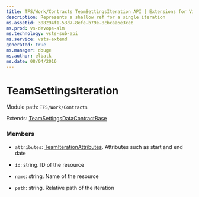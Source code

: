 ```yaml
---
title: TFS/Work/Contracts TeamSettingsIteration API | Extensions for Visual Studio Team Services
description: Represents a shallow ref for a single iteration
ms.assetid: 308294f1-53d7-8efe-b79e-8cbcaa6e3ceb
ms.prod: vs-devops-alm
ms.technology: vsts-sub-api
ms.service: vsts-extend
generated: true
ms.manager: douge
ms.author: elbatk
ms.date: 08/04/2016
---
```


# TeamSettingsIteration

Module path: `TFS/Work/Contracts`

Extends: [TeamSettingsDataContractBase](../../../TFS/Work/Contracts/TeamSettingsDataContractBase.md)

### Members

* `attributes`: [TeamIterationAttributes](../../../TFS/Work/Contracts/TeamIterationAttributes.md). Attributes such as start and end date

* `id`: string. ID of the resource

* `name`: string. Name of the resource

* `path`: string. Relative path of the iteration

